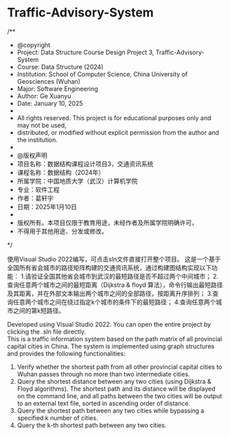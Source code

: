 # Traffic-Advisory-System
/**
 * @copyright
 * Project: Data Structure Course Design Project 3, Traffic-Advisory-System
 * Course: Data Structure (2024)
 * Institution: School of Computer Science, China University of Geosciences (Wuhan)
 * Major: Software Engineering
 * Author: Ge Xuanyu
 * Date: January 10, 2025
 * 
 * All rights reserved. This project is for educational purposes only and may not be used, 
 * distributed, or modified without explicit permission from the author and the institution.
 *
 * @版权声明
 * 项目名称：数据结构课程设计项目3，交通资讯系统
 * 课程名称：数据结构（2024年）
 * 所属学院：中国地质大学（武汉）计算机学院
 * 专业：软件工程
 * 作者：葛轩宇
 * 日期：2025年1月10日
 * 
 * 版权所有。本项目仅限于教育用途，未经作者及所属学院明确许可，
 * 不得用于其他用途、分发或修改。

 */

使用Visual Studio 2022编写，可点击sln文件直接打开整个项目。
这是一个基于全国所有省会城市的路径矩阵构建的交通资讯系统，通过构建图结构实现以下功能：
1.请验证全国其他省会城市到武汉的最短路径是否不超过两个中间城市；
2.查询任意两个城市之间的最短距离（Dijkstra & floyd 算法），命令行输出最短路径及其距离，并在外部文本输出两个城市之间的全部路径，按距离升序排列；
3.查询任意两个城市之间在绕过指定k个城市的条件下的最短路径；
4.查询任意两个城市之间的第k短路径。

Developed using Visual Studio 2022. You can open the entire project by clicking the .sln file directly.  
This is a traffic information system based on the path matrix of all provincial capital cities in China. The system is implemented using graph structures and provides the following functionalities:

1. Verify whether the shortest path from all other provincial capital cities to Wuhan passes through no more than two intermediate cities.  
2. Query the shortest distance between any two cities (using Dijkstra & Floyd algorithms). The shortest path and its distance will be displayed on the command line, and all paths between the two cities will be output to an external text file, sorted in ascending order of distance.  
3. Query the shortest path between any two cities while bypassing a specified k number of cities.  
4. Query the k-th shortest path between any two cities.
 

